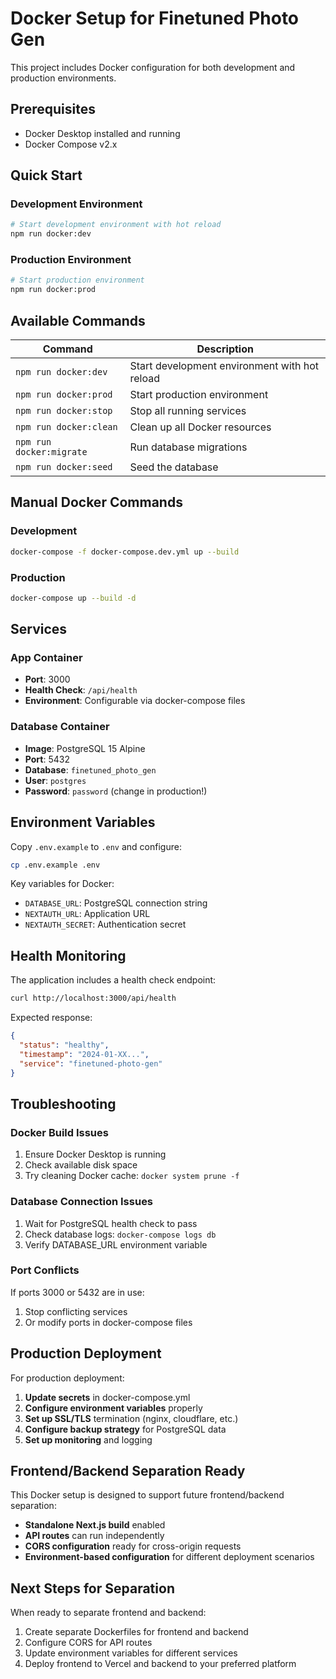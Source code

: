 # Docker Setup for Finetuned Photo Gen

This project includes Docker configuration for both development and production environments.

## Prerequisites

- Docker Desktop installed and running
- Docker Compose v2.x

## Quick Start

### Development Environment
```bash
# Start development environment with hot reload
npm run docker:dev
```

### Production Environment
```bash
# Start production environment
npm run docker:prod
```

## Available Commands

| Command | Description |
|---------|-------------|
| `npm run docker:dev` | Start development environment with hot reload |
| `npm run docker:prod` | Start production environment |
| `npm run docker:stop` | Stop all running services |
| `npm run docker:clean` | Clean up all Docker resources |
| `npm run docker:migrate` | Run database migrations |
| `npm run docker:seed` | Seed the database |

## Manual Docker Commands

### Development
```bash
docker-compose -f docker-compose.dev.yml up --build
```

### Production
```bash
docker-compose up --build -d
```

## Services

### App Container
- **Port**: 3000
- **Health Check**: `/api/health`
- **Environment**: Configurable via docker-compose files

### Database Container
- **Image**: PostgreSQL 15 Alpine
- **Port**: 5432
- **Database**: `finetuned_photo_gen`
- **User**: `postgres`
- **Password**: `password` (change in production!)

## Environment Variables

Copy `.env.example` to `.env` and configure:

```bash
cp .env.example .env
```

Key variables for Docker:
- `DATABASE_URL`: PostgreSQL connection string
- `NEXTAUTH_URL`: Application URL
- `NEXTAUTH_SECRET`: Authentication secret

## Health Monitoring

The application includes a health check endpoint:
```bash
curl http://localhost:3000/api/health
```

Expected response:
```json
{
  "status": "healthy",
  "timestamp": "2024-01-XX...",
  "service": "finetuned-photo-gen"
}
```

## Troubleshooting

### Docker Build Issues
1. Ensure Docker Desktop is running
2. Check available disk space
3. Try cleaning Docker cache: `docker system prune -f`

### Database Connection Issues
1. Wait for PostgreSQL health check to pass
2. Check database logs: `docker-compose logs db`
3. Verify DATABASE_URL environment variable

### Port Conflicts
If ports 3000 or 5432 are in use:
1. Stop conflicting services
2. Or modify ports in docker-compose files

## Production Deployment

For production deployment:

1. **Update secrets** in docker-compose.yml
2. **Configure environment variables** properly
3. **Set up SSL/TLS** termination (nginx, cloudflare, etc.)
4. **Configure backup strategy** for PostgreSQL data
5. **Set up monitoring** and logging

## Frontend/Backend Separation Ready

This Docker setup is designed to support future frontend/backend separation:

- **Standalone Next.js build** enabled
- **API routes** can run independently
- **CORS configuration** ready for cross-origin requests
- **Environment-based configuration** for different deployment scenarios

## Next Steps for Separation

When ready to separate frontend and backend:

1. Create separate Dockerfiles for frontend and backend
2. Configure CORS for API routes
3. Update environment variables for different services
4. Deploy frontend to Vercel and backend to your preferred platform 